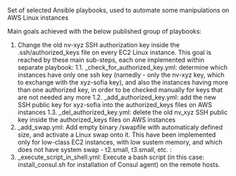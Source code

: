 Set of selected Ansible playbooks, used to automate some manipulations on AWS Linux instances

Main goals achieved with the below published group of playbooks:

1. Change the old nv-xyz SSH authorization key inside the .ssh/authorized_keys file on every EC2 Linux instance. This goal is reached by these main sub-steps, each one implemented within separate playbook:
1.1. _check_for_authorized_key.yml: determine which instances have only one ssh key (namedly - only the nv-xyz key, which to exchange with the xyz-sofia key), and also the instances having more than one authorized key, in order to be checked manually for keys that are not needed any more
1.2. _add_authorized_key.yml: add the new SSH public key for xyz-sofia into the authorized_keys files on AWS instances
1.3. _del_authorized_key.yml: delete the old nv_xyz SSH public key inside the authorized_keys files on AWS instances
2. _add_swap.yml: Add empty binary /swapfile with automaticaly defined size, and activate a Linux swap onto it. This have been implemented only for low-class EC2 instances, with low sustem memory, and which does not have system swap - t2.small, t3.small, etc. :
3. _execute_script_in_shell.yml: Execute a bash script (in this case: install_consul.sh for installation of Consul agent) on the remote hosts.
